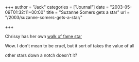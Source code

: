 +++
author = "Jack"
categories = ["Journal"]
date = "2003-05-09T01:32:11+00:00"
title = "Suzanne Somers gets a star"
url = "/2003/suzanne-somers-gets-a-star/"

+++

Chrissy has her own [walk of fame star][1]
  


Wow. I don't mean to be cruel, but it sort of takes the value of all
  

  
other stars down a notch doesn't it?

 [1]: http://web.archive.org/web/20030207133905/http://www.cnn.com:80/2003/SHOWBIZ/TV/01/25/somers.star.ap/index.html